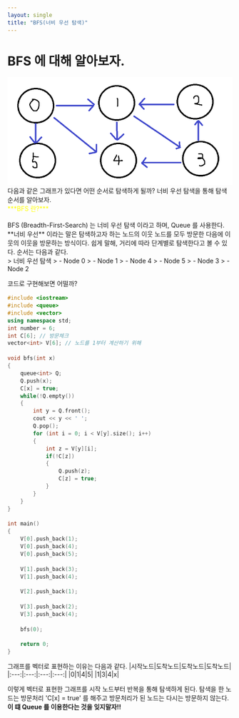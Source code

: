 ```yaml
---
layout: single
title: "BFS(너비 우선 탐색)"
---
```


# BFS 에 대해 알아보자.

<img src="https://github.com/GonoBae/GonoBae.github.io/blob/master/assets/data/Graph.png"/>
다음과 같은 그래프가 있다면 어떤 순서로 탐색하게 될까?
너비 우선 탐색을 통해 탐색 순서를 알아보자.
<br>
<span style="color:yellow"> ***BFS 란?*** </span> 
<br><br>
BFS (Breadth-First-Search) 는 너비 우선 탐색 이라고 하며, Queue 를 사용한다.
**너비 우선** 이라는 말은 탐색하고자 하는 노드의 이웃 노드를 모두 방문한 다음에 이웃의 이웃을 방문하는 방식이다.
쉽게 말해, 거리에 따라 단계별로 탐색한다고 볼 수 있다.
순서는 다음과 같다. <br>
> 너비 우선 탐색
> - Node 0
> - Node 1
> - Node 4
> - Node 5
> - Node 3
> - Node 2

코드로 구현해보면 어떨까?
```c++
#include <iostream>
#include <queue>
#include <vector>
using namespace std;
int number = 6;
int C[6]; // 방문체크
vector<int> V[6]; // 노드를 1부터 계산하기 위해

void bfs(int x)
{
    queue<int> Q;
    Q.push(x);
    C[x] = true;
    while(!Q.empty())
    {
        int y = Q.front();
        cout << y << ' ';
        Q.pop();
        for (int i = 0; i < V[y].size(); i++)
        {
            int z = V[y][i];
            if(!C[z])
            {
                Q.push(z);
                C[z] = true;
            }
        }
    }
}

int main()
{
    V[0].push_back(1);
    V[0].push_back(4);
    V[0].push_back(5);
    
    V[1].push_back(3);
    V[1].push_back(4);

    V[2].push_back(1);

    V[3].push_back(2);
    V[3].push_back(4);

    bfs(0);

    return 0;
}
```
그래프를 벡터로 표현하는 이유는 다음과 같다.
|시작노드|도착노드|도착노드|도착노드|
|:---:|:---:|:---:|:---:|
|0|1|4|5|
|1|3|4|x|

이렇게 벡터로 표현한 그래프를 시작 노드부터 반복을 통해 탐색하게 된다.
탐색을 한 노드는 방문처리 'C[x] = true' 를 해주고 방문처리가 된 노드는 다시는 방문하지 않는다.
**이 떄 Queue 를 이용한다는 것을 잊지말자!!**
